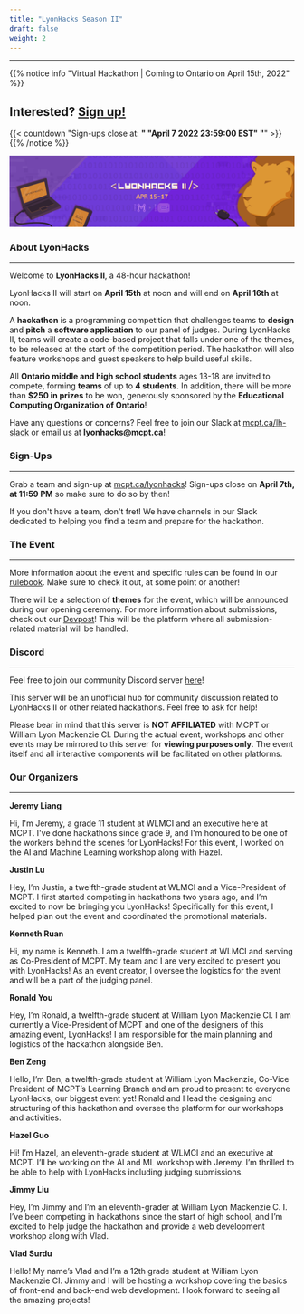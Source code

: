 ```yaml
---
title: "LyonHacks Season II"
draft: false
weight: 2
---
```

---

<style>
    #chapter p {
    font-size: 1.05rem !important;
    line-height: 1.6rem !important;
}</style>

{{% notice info "Virtual Hackathon | Coming to Ontario on April 15th, 2022" %}}
## Interested? [Sign up!](https://mcpt.ca/lyonhacks)

{{< countdown "Sign-ups close at: <b>" "April 7 2022 23:59:00 EST" "</b>" >}}
{{% /notice %}}

![Banner](/img/LyonHacksIIBanner.png)

### About LyonHacks

---
Welcome to **LyonHacks II**, a 48-hour hackathon!

LyonHacks II will start on **April 15th** at noon and will end on **April 16th** at noon.

A **hackathon** is a programming competition that challenges teams to **design** and **pitch** a **software application** to our panel of judges. During LyonHacks II, teams will create a code-based project that falls under one of the themes, to be released at the start of the competition period. The hackathon will also feature workshops and guest speakers to help build useful skills.

All **Ontario middle and high school students** ages 13-18 are invited to compete, forming **teams** of up to **4 students**. In addition, there will be more than **$250 in prizes** to be won, generously sponsored by the **Educational Computing Organization of Ontario**!

Have any questions or concerns? Feel free to join our Slack at [mcpt.ca/lh-slack](https://mcpt.ca/lh-slack) or email us at __lyonhacks@mcpt.ca__!

### Sign-Ups

---

Grab a team and sign-up at [mcpt.ca/lyonhacks](https://mcpt.ca/lyonhacks)! Sign-ups close on **April 7th, at 11:59 PM** so make sure to do so by then! 

If you don't have a team, don't fret! We have channels in our Slack dedicated to helping you find a team and prepare for the hackathon.

### The Event

---

More information about the event and specific rules can be found in our [rulebook](https://drive.google.com/file/d/15ct9RjiEVisvThCf0f4qW_4fUboRl-z_/view). Make sure to check it out, at some point or another!

There will be a selection of **themes** for the event, which will be announced during our opening ceremony. For more information about submissions, check out our [Devpost](https://lyonhacks-ii.devpost.com/)! This will be the platform where all submission-related material will be handled.

### Discord

---

Feel free to join our community Discord server [here](https://discord.gg/dKNwwTQMma)! 

This server will be an unofficial hub for community discussion related to LyonHacks II or other related hackathons. Feel free to ask for help!

Please bear in mind that this server is **NOT AFFILIATED** with MCPT or William Lyon Mackenzie CI. During the actual event, workshops and other events may be mirrored to this server for **viewing purposes only**. The event itself and all interactive components will be facilitated on other platforms.

### Our Organizers
---

**Jeremy Liang**

Hi, I'm Jeremy, a grade 11 student at WLMCI and an executive here at MCPT. I've done hackathons since grade 9, and I'm honoured to be one of the workers behind the scenes for LyonHacks! For this event, I worked on the AI and Machine Learning workshop along with Hazel.

**Justin Lu**

Hey, I’m Justin, a twelfth-grade student at WLMCI and a Vice-President of MCPT. I first started competing in hackathons two years ago, and I’m excited to now be bringing you LyonHacks! Specifically for this event, I helped plan out the event and coordinated the promotional materials.

**Kenneth Ruan**

Hi, my name is Kenneth. I am a twelfth-grade student at WLMCI and serving as Co-President of MCPT. My team and I are very excited to present you with LyonHacks! As an event creator, I oversee the logistics for the event and will be a part of the judging panel.

**Ronald You**

Hey, I’m Ronald, a twelfth-grade student at William Lyon Mackenzie CI. I am currently a Vice-President of MCPT and one of the designers of this amazing event, LyonHacks! I am responsible for the main planning and logistics of the hackathon alongside Ben.

**Ben Zeng**

Hello, I’m Ben, a twelfth-grade student at William Lyon Mackenzie, Co-Vice President of MCPT’s Learning Branch and am proud to present to everyone LyonHacks, our biggest event yet! Ronald and I lead the designing and structuring of this hackathon and oversee the platform for our workshops and activities.

**Hazel Guo**

Hi! I’m Hazel, an eleventh-grade student at WLMCI and an executive at MCPT. I’ll be working on the AI and ML workshop with Jeremy. I’m thrilled to be able to help with LyonHacks including judging submissions.

**Jimmy Liu**

Hey, I’m Jimmy and I’m an eleventh-grader at William Lyon Mackenzie C. I. I’ve been competing in hackathons since the start of high school, and I’m excited to help judge the hackathon and provide a web development workshop along with Vlad.

**Vlad Surdu**

Hello! My name’s Vlad and I’m a 12th grade student at William Lyon Mackenzie CI. Jimmy and I will be hosting a workshop covering the basics of front-end and back-end web development.  I look forward to seeing all the amazing projects!
